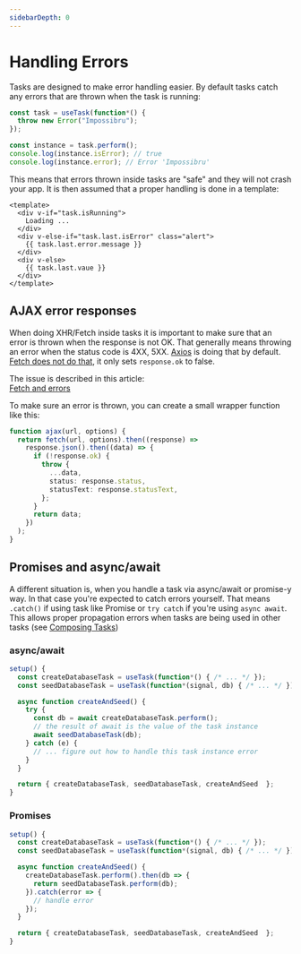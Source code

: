 ```yaml
---
sidebarDepth: 0
---
```


# Handling Errors

Tasks are designed to make error handling easier. By default tasks catch any errors that are thrown when the task is running:

```ts
const task = useTask(function*() {
  throw new Error("Impossibru");
});

const instance = task.perform();
console.log(instance.isError); // true
console.log(instance.error); // Error 'Impossibru'
```

This means that errors thrown inside tasks are "safe" and they will not crash your app. It is then assumed that a proper handling is done in a template:

```vue
<template>
  <div v-if="task.isRunning">
    Loading ...
  </div>
  <div v-else-if="task.last.isError" class="alert">
    {{ task.last.error.message }}
  </div>
  <div v-else>
    {{ task.last.vaue }}
  </div>
</template>
```

## AJAX error responses

When doing XHR/Fetch inside tasks it is important to make sure that an error is thrown when the response is not OK. That generally means throwing an error when the status code is 4XX, 5XX. [Axios](https://github.com/axios/axios) is doing that by default. [Fetch does not do that](https://developer.mozilla.org/en-US/docs/Web/API/Fetch_API/Using_Fetch#Checking_that_the_fetch_was_successful), it only sets `response.ok` to false.

The issue is described in this article:  
[Fetch and errors](https://www.tjvantoll.com/2015/09/13/fetch-and-errors/)

To make sure an error is thrown, you can create a small wrapper function like this:

```ts
function ajax(url, options) {
  return fetch(url, options).then((response) =>
    response.json().then((data) => {
      if (!response.ok) {
        throw {
          ...data,
          status: response.status,
          statusText: response.statusText,
        };
      }
      return data;
    })
  );
}
```

## Promises and async/await

A different situation is, when you handle a task via async/await or promise-y way. In that case you're expected to catch errors yourself. That means `.catch()` if using task like Promise or `try catch` if you're using `async await`. This allows proper propagation errors when tasks are being used in other tasks (see [Composing Tasks](/composing-tasks/))

### async/await

```ts
setup() {
  const createDatabaseTask = useTask(function*() { /* ... */ });
  const seedDatabaseTask = useTask(function*(signal, db) { /* ... */ });

  async function createAndSeed() {
    try {
      const db = await createDatabaseTask.perform();
      // the result of await is the value of the task instance
      await seedDatabaseTask(db);
    } catch (e) {
      // ... figure out how to handle this task instance error
    }
  }

  return { createDatabaseTask, seedDatabaseTask, createAndSeed  };
}
```

### Promises

```ts
setup() {
  const createDatabaseTask = useTask(function*() { /* ... */ });
  const seedDatabaseTask = useTask(function*(signal, db) { /* ... */ });

  async function createAndSeed() {
    createDatabaseTask.perform().then(db => {
      return seedDatabaseTask.perform(db);
    }).catch(error => {
      // handle error
    });
  }

  return { createDatabaseTask, seedDatabaseTask, createAndSeed  };
}
```
